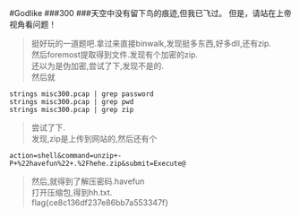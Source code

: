 #Godlike
###300
###天空中没有留下鸟的痕迹,但我已飞过。 但是，请站在上帝视角看问题！

>挺好玩的一道题吧.拿过来直接binwalk,发现挺多东西,好多dll,还有zip.<br>
然后foremost提取得到文件.发现有个加密的zip.<br>
还以为是伪加密,尝试了下,发现不是的.<br>
然后就

    strings misc300.pcap | grep password
    strings misc300.pcap | grep pwd
    strings misc300.pcap | grep zip
    
>尝试了下.<br>
发现,zip是上传到网站的,然后还有个

    action=shell&command=unzip+-P+%22havefun%22+.%2Fhehe.zip&submit=Execute@

>然后,就得到了解压密码.havefun<br>
打开压缩包,得到hh.txt.<br/>
flag{ce8c136df237e86bb7a553347f}
